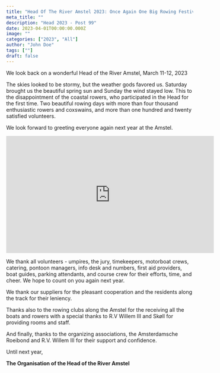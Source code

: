 ```yaml
---
title: "Head Of The River Amstel 2023: Once Again One Big Rowing Festival"
meta_title: ""
description: "Head 2023 - Post 99"
date: 2023-04-01T00:00:00.000Z
image: ""
categories: ["2023", "All"]
author: "John Doe"
tags: [""]
draft: false
---
```

We look back on a wonderful Head of the River Amstel, March 11-12, 2023

The skies looked to be stormy, but the weather gods favored us. Saturday brought us the beautiful spring sun and Sunday the wind stayed low. This to the disappointment of the coastal rowers, who participated in the Head for the first time. Two beautiful rowing days with more than four thousand enthusiastic rowers and coxswains, and more than one hundred and twenty satisfied volunteers.

We look forward to greeting everyone again next year at the Amstel.

<iframe width="560" height="315" src="https://www.youtube-nocookie.com/embed/fuiWOfwAwmw" title="YouTube video player" frameborder="0" allow="accelerometer; autoplay; clipboard-write; encrypted-media; gyroscope; picture-in-picture; web-share" allowfullscreen></iframe>

We thank all volunteers - umpires, the jury, timekeepers, motorboat crews, catering, pontoon managers, info desk and numbers, first aid providers, boat guides, parking attendants, and course crew for their efforts, time, and cheer. We hope to count on you again next year.

We thank our suppliers for the pleasant cooperation and the residents along the track for their leniency.

Thanks also to the rowing clubs along the Amstel for the receiving all the boats and rowers with a special thanks to R.V Willem III and Skøll for providing rooms and staff.

And finally, thanks to the organizing associations, the Amsterdamsche Roeibond and R.V. Willem III for their support and confidence.


Until next year,

**The Organisation of the Head of the River Amstel**

 